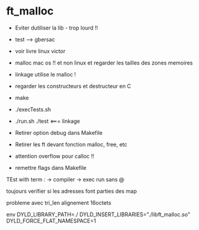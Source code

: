 # ft_malloc

- Eviter dutiliser la lib - trop lourd !!
- test --> gbersac
- voir livre linux victor
- malloc mac os !! et non linux
	et regarder les tailles des zones memoires
- linkage utilise le malloc ! 
- regarder les constructeurs et destructeur en C

- make 
- ./execTests.sh
- ./run.sh ./test  <=== linkage 

- Retirer option debug dans Makefile
- Retirer les ft devant fonction malloc, free, etc
- attention overflow pour calloc !!
- remettre flags dans Makefile


TEst with term : 
-> compiler
-> exec run sans @

toujours verifier si les adresses font parties des map

probleme avec tri_len
alignement 16octets


env DYLD_LIBRARY_PATH=./ DYLD_INSERT_LIBRARIES="./libft_malloc.so" DYLD_FORCE_FLAT_NAMESPACE=1

